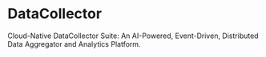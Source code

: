 # DataCollector
Cloud-Native DataCollector Suite: An AI-Powered, Event-Driven, Distributed Data Aggregator and Analytics Platform.
